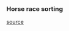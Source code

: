 ### Horse race sorting

[source](https://www.reddit.com/r/dailyprogrammer/comments/5ww6o5/20170301_challenge_304_intermediate_horse_race/)
